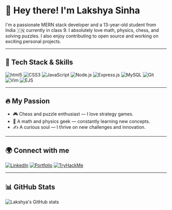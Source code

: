 # 👋 Hey there! I'm Lakshya Sinha

I'm a passionate MERN stack developer and a 13-year-old student from India 🇮🇳 currently in class 9. I absolutely love math, physics, chess, and solving puzzles. I also enjoy contributing to open source and working on exciting personal projects.

---

## 🚀 Tech Stack & Skills
![html5](https://img.shields.io/badge/-HTML5-E34F26?logo=html5) ![CSS3](https://img.shields.io/badge/-CSS3-1572B6?logo=css3) ![JavaScript](https://img.shields.io/badge/-JavaScript-F7DF1E?logo=javascript) ![Node.js](https://img.shields.io/badge/-Node.js-339933?logo=node.js) ![Express.js](https://img.shields.io/badge/-Express.js-000000?logo=express) ![MySQL](https://img.shields.io/badge/-MySQL-4479A1?logo=mysql) ![Git](https://img.shields.io/badge/-Git-F05032?logo=git) ![Vim](https://img.shields.io/badge/-Vim-019733?logo=vim) ![EJS](https://img.shields.io/badge/-EJS-B4CA65?logo=ejs)

---

## 🔥 My Passion
- 🎮 Chess and puzzle enthusiast — I love strategy games.
- 🧮 A math and physics geek — constantly learning new concepts.
- ✍️ A curious soul — I thrive on new challenges and innovation.

---

## 🌍 Connect with me
[![LinkedIn](https://img.shields.io/badge/-LinkedIn-0A66C2?logo=linkedin)](https://www.linkedin.com/in/lakshya-sinha-a69030344/)
[![Portfolio](https://img.shields.io/badge/-Portfolio-FF69B4?logo=vercel)](https://lakshya-9xiw.onrender.com/portfolio)
[![TryHackMe](https://img.shields.io/badge/-TryHackMe-212C42?logo=tryhackme)](https://tryhackme.com/p/like.lakshya)

---

## 📊 GitHub Stats
![Lakshya's GitHub stats](https://github-readme-stats.vercel.app/api?username=lakshya-sinha&show_icons=true&theme=radical)
